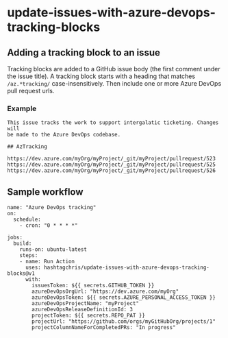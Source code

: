 # update-issues-with-azure-devops-tracking-blocks

## Adding a tracking block to an issue

Tracking blocks are added to a GitHub issue body (the first comment under the issue title). A tracking block starts with a heading that matches `/az.*tracking/` case-insensitively. Then include one or more Azure DevOps pull request urls.

### Example

```
This issue tracks the work to support intergalatic ticketing. Changes will
be made to the Azure DevOps codebase.

## AzTracking

https://dev.azure.com/myOrg/myProject/_git/myProject/pullrequest/523
https://dev.azure.com/myOrg/myProject/_git/myProject/pullrequest/525
https://dev.azure.com/myOrg/myProject/_git/myProject/pullrequest/526
```

## Sample workflow

```
name: "Azure DevOps tracking"
on:
  schedule:
    - cron: "0 * * * *"

jobs:
  build:
    runs-on: ubuntu-latest
    steps:
    - name: Run Action
      uses: hashtagchris/update-issues-with-azure-devops-tracking-blocks@v1
      with:
        issuesToken: ${{ secrets.GITHUB_TOKEN }}
        azureDevOpsOrgUrl: "https://dev.azure.com/myOrg"
        azureDevOpsToken: ${{ secrets.AZURE_PERSONAL_ACCESS_TOKEN }}
        azureDevOpsProjectName: "myProject"
        azureDevOpsReleaseDefinitionId: 3
        projectToken: ${{ secrets.REPO_PAT }}
        projectUrl: "https://github.com/orgs/myGitHubOrg/projects/1"
        projectColumnNameForCompletedPRs: "In progress"
```
